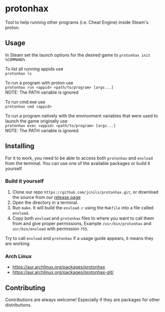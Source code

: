 # protonhax
Tool to help running other programs (i.e. Cheat Engine) inside Steam's proton.

## Usage
In Steam set the launch options for the desired game to `protonhax init %COMMAND%`

To list all running appids use\
`protonhax ls`

To run a program with proton use\
`protonhax run <appid> <path/to/program> [args...]`\
NOTE: The PATH variable is ignored

To run cmd.exe use\
`protonhax cmd <appid>`

To run a program natively with the environment variables that were used to launch the game originally use\
`protonhax exec <appid> <path/to/program> [args...]`\
NOTE: The PATH variable is ignored

## Installing

For it to work, you need to be able to access both `protonhax` and `envload` from the terminal. You can use one of the available packages or build it yourself.

### Build it yourself

1. Clone our repo `https://github.com/jcnils/protonhax.git`, or download the source from our [release page](https://github.com/jcnils/protonhax/releases)
2. Open the directory in a terminal.
3. Run `make`. It will build the `envload.c` using the `Makfile` into a file called `envload`.
4. Copy both `envload` and `protonhax` files to where you want to call them from and give proper permissions, Example `/usr/bin/protonhax` and `usr/bin/envload` with permission `755`.

Try to call `envload` and `protonhax` if a usage guide appears, it means they are working.

### Arch Linux
- https://aur.archlinux.org/packages/protonhax
- https://aur.archlinux.org/packages/protonhax-git/

## Contributing
Contributions are always welcome! Especially if they are packages for other distributions.
